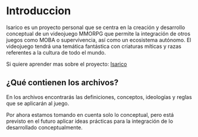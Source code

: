 # Introduccion
Isarico es un proyecto personal que se centra en la creación y desarrollo conceptual de un videojuego MMORPG que permite la integración de otros juegos como MOBA o supervivencia, así como un ecosistema autónomo. El videojuego tendrá una temática fantástica con criaturas míticas y razas referentes a la cultura de todo el mundo.

Si quiere aprender mas sobre el proyecto: [Isarico](https://proud-class-98f.notion.site/Isarico-2a951849d71d4affb7a8d8c3ee991724)

## ¿Qué contienen los archivos?
En los archivos encontrarás las definiciones, conceptos, ideologías y reglas que se aplicarán al juego.

Por ahora estamos tomando en cuenta solo lo conceptual, pero está previsto en el futuro aplicar ideas prácticas para la integración de lo desarrollado conceptualmente.
